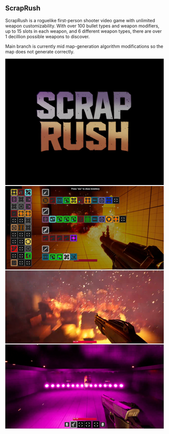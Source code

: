 ## ScrapRush ##

ScrapRush is a roguelike first-person shooter video game with unlimited weapon customizability.
 With over 100 bullet types and weapon modifiers, up to 15 slots in each weapon, and 6 different
 weapon types, there are over 1 decillion possible weapons to discover.

Main branch is currently mid map-generation algorithm modifications so the map does not generate correctly.

![Logo](./ExampleImages/Logo.webp?raw=true)
![Logo](./ExampleImages/ComplexWeapons.webp?raw=true)
![Logo](./ExampleImages/Destruction.webp?raw=true)
![Logo](./ExampleImages/ManyTwins.webp?raw=true)

